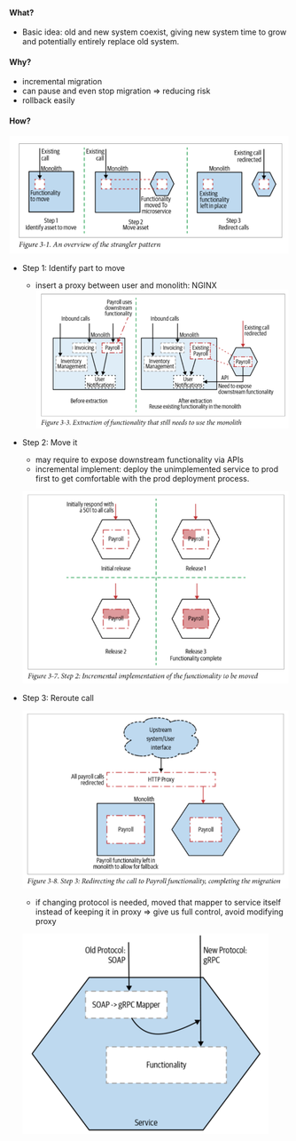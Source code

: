 #### What?
- Basic idea: old and new system coexist, giving new system
time to grow and potentially entirely replace old system.

#### Why?
- incremental migration
- can pause and even stop migration => reducing risk
- rollback easily
#### How?
![](../images/9665193b.png)

- Step 1: Identify part to move
    - insert a proxy between user and monolith: NGINX
    ![](../images/1772d5b5.png)
- Step 2: Move it
    - may require to expose downstream functionality via APIs
    - incremental implement: deploy the unimplemented service to prod first
    to get comfortable with the prod deployment process.
    
    ![](../images/aaecc009.png)
    
- Step 3: Reroute call

    ![](../images/44884382.png)
    
    - if changing protocol is needed, moved that mapper to service itself 
    instead of keeping it in proxy => give us full control, avoid modifying proxy
    
    ![](../images/e46d91bb.png)

